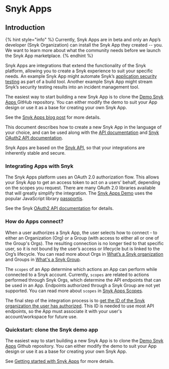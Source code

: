 # Snyk Apps

## Introduction

{% hint style="info" %}
Currently, Snyk Apps are in beta and only an App’s developer (Snyk Organization) can install the Snyk App they created -- you. We want to learn more about what the community needs before we launch the Snyk App marketplace.
{% endhint %}

Snyk Apps are integrations that extend the functionality of the Snyk platform, allowing you to create a Snyk experience to suit your specific needs. An example Snyk App might automate Snyk’s [application security testing](https://snyk.io/learn/application-security/testing/) as part of a build tool. Another example Snyk App might stream Snyk’s security testing results into an incident management tool.

The easiest way to start building a new Snyk App is to clone the [Demo Snyk Apps ](https://github.com/snyk/snyk-apps-demo)GitHub repository. You can either modify the demo to suit your App design or use it as a base for creating your own Snyk App.

See the [Snyk Apps blog post](https://snyk.io/blog/snyk-apps-beta-build-custom-apps-extend-snyk-security-into-workflows/) for more details.

This document describes how to create a new Snyk App in the language of your choice, and can be used along with the [API documentation](https://apidocs.snyk.io/#tag--Apps) and [Snyk OAuth2 API documentation](https://snykoauth2.docs.apiary.io).

Snyk Apps are based on the [Snyk API](../../snyk-api-info/), so that your integrations are inherently stable and secure.

### Integrating Apps with Snyk

The Snyk Apps platform uses an OAuth 2.0 authorization flow. This allows your Snyk App to get an access token to act on a users’ behalf, depending on the scopes you request. There are many OAuth 2.0 libraries available that will greatly simplify the integration. The [Snyk Apps Demo](https://github.com/snyk/snyk-apps-demo) uses the popular JavaScript library [passportjs](http://www.passportjs.org/packages/passport-oauth2/).

See the Snyk [OAuth2 API documentation](https://snykoauth2.docs.apiary.io) for details.

### How do Apps connect?

When a user authorizes a Snyk App, the user selects how to connect - to either an Organization (Org) or a Group (with access to either all or one of the Group's Orgs). The resulting connection is no longer tied to that specific user, so it is not bound by the user’s access or lifecycle but is linked to the Org’s lifecycle. You can read more about Orgs in [What’s a Snyk organization](https://docs.snyk.io/user-and-group-management/managing-groups-and-organizations/whats-a-snyk-organization) and Groups in [What's a Snyk Group](https://docs.snyk.io/features/user-and-group-management/managing-groups-and-organizations/whats-a-snyk-group).

The `scopes` of an App determine which actions an App can perform while connected to a Snyk account. Currently, `scopes` are related to actions performed through Snyk Orgs, which determine the API endpoints that can be used in an App. Endpoints authorized through a Snyk Group are not yet supported. You can read more about `scopes` in [Snyk Apps Scopes](snyk-apps-scopes.md).

The final step of the integration process is to [get the ID of the Snyk organization the user has authorized](getting-started-with-snyk-apps/retrieve-the-app-org-ids.md). This ID is needed to use most API endpoints, so the App must associate it with your user's account/workspace for future use.

### Quickstart: clone the Snyk demo app

The easiest way to start building a new Snyk App is to clone the [Demo Snyk Apps](https://github.com/snyk/snyk-apps-demo) Github repository. You can either modify the demo to suit your App design or use it as a base for creating your own Snyk App.

See [Getting started with Snyk Apps](getting-started-with-snyk-apps/) for more details.



